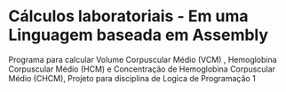 # Cálculos laboratoriais - Em uma Linguagem baseada em Assembly
Programa para calcular  Volume Corpuscular Médio (VCM) , Hemoglobina Corpuscular Médio (HCM) e Concentração de Hemoglobina Corpuscular Médio (CHCM), Projeto para disciplina de Logica de Programação 1
